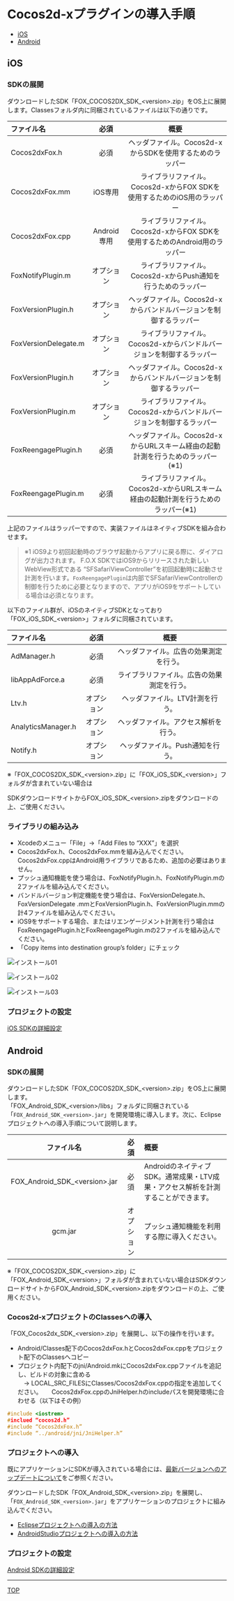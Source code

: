 # Cocos2d-xプラグインの導入手順

* [iOS](./README.md#ios)
* [Android](./README.md#android)

## iOS

### SDKの展開

ダウンロードしたSDK「FOX_COCOS2DX_SDK_&lt;version&gt;.zip」をOS上に展開します。Classesフォルダ内に同梱されているファイルは以下の通りです。

ファイル名|必須|概要
:--------|:-------------:|:--------:
Cocos2dxFox.h|必須|ヘッダファイル。Cocos2d-xからSDKを使用するためのラッパー
Cocos2dxFox.mm|	iOS専用	|ライブラリファイル。Cocos2d-xからFOX SDKを使用するためのiOS用のラッパー
Cocos2dxFox.cpp|Android専用|ライブラリファイル。Cocos2d-xからFOX SDKを使用するためのAndroid用のラッパー
FoxNotifyPlugin.m|オプション|ライブラリファイル。Cocos2d-xからPush通知を行うためのラッパー
FoxVersionPlugin.h|オプション|ヘッダファイル。Cocos2d-xからバンドルバージョンを制御するラッパー
FoxVersionDelegate.m|オプション|ライブラリファイル。Cocos2d-xからバンドルバージョンを制御するラッパー|
FoxVersionPlugin.h|オプション|ヘッダファイル。Cocos2d-xからバンドルバージョンを制御するラッパー|
FoxVersionPlugin.m|オプション|ライブラリファイル。Cocos2d-xからバンドルバージョンを制御するラッパー|
FoxReengagePlugin.h|必須|ヘッダファイル。Cocos2d-xからURLスキーム経由の起動計測を行うためのラッパー(※1)|
FoxReengagePlugin.m|必須|ライブラリファイル。Cocos2d-xからURLスキーム経由の起動計測を行うためのラッパー(※1)|

上記のファイルはラッパーですので、実装ファイルはネイティブSDKを組み合わせます。

> ※1 iOS9より初回起動時のブラウザ起動からアプリに戻る際に、ダイアログが出力されます。 F.O.X SDKではiOS9からリリースされた新しいWebView形式である “SFSafariViewController”を初回起動時に起動させ計測を行います。`FoxReengagePlugin`は内部でSFSafariViewControllerの制御を行うために必要となりますので、アプリがiOS9をサポートしている場合は必須となります。

以下のファイル群が、iOSのネイティブSDKとなっており「FOX_iOS_SDK_&lt;version&gt;」フォルダに同梱されています。

ファイル名|必須|概要
:--------|:-------------:|:--------:
AdManager.h|必須|ヘッダファイル。広告の効果測定を行う。|
libAppAdForce.a|必須|ライブラリファイル。広告の効果測定を行う。|
Ltv.h|オプション|ヘッダファイル。LTV計測を行う。|
AnalyticsManager.h|オプション|ヘッダファイル。アクセス解析を行う。|
Notify.h|オプション|ヘッダファイル。Push通知を行う。

※「FOX_COCOS2DX\_SDK_&lt;version&gt;.zip」に「FOX_iOS\_SDK_&lt;version&gt;」フォルダが含まれていない場合は

SDKダウンロードサイトからFOX_iOS\_SDK_&lt;version&gt;.zipをダウンロードの上、ご使用ください。


### ライブラリの組み込み

* Xcodeのメニュー「File」→「Add Files to “XXX”」を選択
* Cocos2dxFox.h、Cocos2dxFox.mmを組み込んでください。Cocos2dxFox.cppはAndroid用ライブラリであるため、追加の必要はありません。
* プッシュ通知機能を使う場合は、FoxNotifyPlugin.h、FoxNotifyPlugin.mの2ファイルを組み込んでください。
* バンドルバージョン判定機能を使う場合は、FoxVersionDelegate.h、FoxVersionDelegate .mmとFoxVersionPlugin.h、FoxVersionPlugin.mmの計4ファイルを組み込んでください。
* iOS9をサポートする場合、またはリエンゲージメント計測を行う場合はFoxReengagePlugin.hとFoxReengagePlugin.mの2ファイルを組み込んでください。
* 「Copy items into destination group’s folder」にチェック

![インストール01](./ios/img01.png)

![インストール02](./ios/img02.png)

![インストール03](./ios/img03.png)

### プロジェクトの設定

[iOS SDKの詳細設定](./ios/README.md)

## Android

### SDKの展開

ダウンロードしたSDK「FOX_COCOS2DX_SDK_&lt;version&gt;.zip」をOS上に展開します。<br>
「FOX_Android_SDK_&lt;version&gt;/libs」フォルダに同梱されている「`FOX_Android_SDK_<version>.jar`」を開発環境に導入します。次に、Eclipseプロジェクトへの導入手順について説明します。

|ファイル名|必須|概要|
|:------:|:------:|:------|
|FOX_Android_SDK_&lt;version&gt;.jar|必須|AndroidのネイティブSDK。通常成果・LTV成果・アクセス解析を計測することができます。|
|gcm.jar|オプション|プッシュ通知機能を利用する際に導入ください。|

※「FOX_COCOS2DX_SDK_&lt;version&gt;.zip」に「FOX_Android_SDK_&lt;version&gt;」フォルダが含まれていない場合はSDKダウンロードサイトからFOX_Android_SDK_&lt;version&gt;.zipをダウンロードの上、ご使用ください。

### Cocos2d-xプロジェクトのClassesへの導入

「FOX_Cocos2dx_SDK_&lt;version&gt;.zip」を展開し、以下の操作を行います。

* Android/Classes配下のCocos2dxFox.hとCocos2dxFox.cppをプロジェクト配下のClassesへコピー
* プロジェクト内配下のjni/Android.mkにCocos2dxFox.cppファイルを追記し、ビルドの対象に含める<br>
　→ LOCAL_SRC_FILESにClasses/Cocos2dxFox.cppの指定を追加してください。
　
Cocos2dxFox.cppのJniHelper.hのincludeパスを開発環境に合わせる（以下はその例）

```cpp
#include <iostrem>
#inclued “cocos2d.h”
#include “Cocos2dxFox.h”
#include “../android/jni/JniHelper.h”
```

###	プロジェクトへの導入

既にアプリケーションにSDKが導入されている場合には、[最新バージョンへのアップデートについて](/lang/ja/doc/update/README.md)をご参照ください。

ダウンロードしたSDK「FOX_Android_SDK_&lt;version&gt;.zip」を展開し、「`FOX_Android_SDK_<version>.jar`」をアプリケーションのプロジェクトに組み込んでください。

* [Eclipseプロジェクトへの導入の方法](./android/ide/eclipse/README.md)
* [AndroidStudioプロジェクトへの導入の方法](./android/ide/android_studio/README.md)

### プロジェクトの設定

[Android SDKの詳細設定](./android/README.md)

---
[TOP](/lang/ja/README.md)
